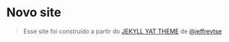 # Novo site

> Esse site foi construído a partir do [JEKYLL YAT THEME](https://github.com/jeffreytse/jekyll-theme-yat#jekyll-yat-theme) de [@jeffreytse](https://github.com/jeffreytse)